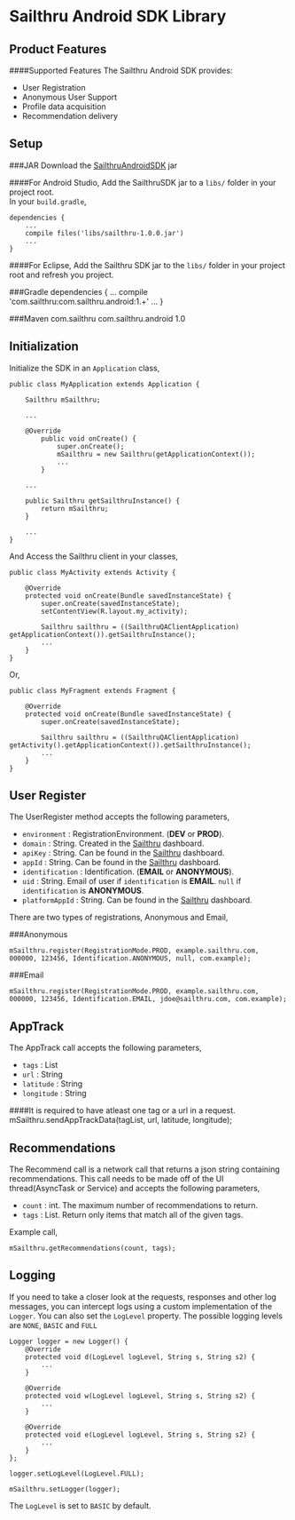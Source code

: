 Sailthru Android SDK Library
=======================


Product Features
-----
####Supported Features
The Sailthru Android SDK provides:
*  User Registration
*  Anonymous User Support 
*  Profile data acquisition 
*  Recommendation delivery 


Setup
-----

###JAR
Download the [SailthruAndroidSDK] jar

####For Android Studio,
Add the SailthruSDK jar to a <code>libs/</code> folder in your project root.  
In your <code>build.gradle</code>,  

    dependencies {
        ...
        compile files('libs/sailthru-1.0.0.jar')
        ...
    }
    
####For Eclipse,
Add the Sailthru SDK jar to the <code>libs/</code> folder in your project root and refresh you project.
  
###Gradle
    dependencies {
            ...
            compile 'com.sailthru:com.sailthru.android:1.+'
            ...
        }
        
###Maven
    <dependency>
      <groupId>com.sailthru</groupId>
      <artifactId>com.sailthru.android</artifactId>
      <version>1.0</version>
    </dependency>

Initialization
---------------
Initialize the SDK in an <code>Application</code> class,
    
    public class MyApplication extends Application {
    
        Sailthru mSailthru;
        
        ...
        
        @Override
            public void onCreate() {
                super.onCreate();
                mSailthru = new Sailthru(getApplicationContext());
                ...
            }
            
        ...
        
        public Sailthru getSailthruInstance() {
            return mSailthru;
        }
        
        ...
    }
    
And Access the Sailthru client in your classes,
    
    public class MyActivity extends Activity {
    
        @Override
        protected void onCreate(Bundle savedInstanceState) {
            super.onCreate(savedInstanceState);
            setContentView(R.layout.my_activity);
            
            Sailthru sailthru = ((SailthruQAClientApplication) getApplicationContext()).getSailthruInstance();
            ...
        }
    }
    
Or,

    public class MyFragment extends Fragment {
        
        @Override
        protected void onCreate(Bundle savedInstanceState) {
            super.onCreate(savedInstanceState);
            
            Sailthru sailthru = ((SailthruQAClientApplication) getActivity().getApplicationContext()).getSailthruInstance();
            ...
        }
    }
    

User Register
---------------
The UserRegister method accepts the following parameters,

  - <code>environment</code>    : RegistrationEnvironment. (__DEV__ or __PROD__). 
  - <code>domain</code>         : String. Created in the [Sailthru] dashboard.
  - <code>apiKey</code>         : String. Can be found in the [Sailthru] dashboard. 
  - <code>appId</code>          : String. Can be found in the [Sailthru] dashboard.
  - <code>identification</code> : Identification. (__EMAIL__ or __ANONYMOUS__).
  - <code>uid</code>            : String. Email of user if <code>identification</code> is __EMAIL__. <code>null</code> if <code>identification</code> is __ANONYMOUS__.
  - <code>platformAppId</code>  : String. Can be found in the [Sailthru] dashboard. 
  
There are two types of registrations, Anonymous and Email,

###Anonymous
    
    mSailthru.register(RegistrationMode.PROD, example.sailthru.com, 000000, 123456, Identification.ANONYMOUS, null, com.example);
    
###Email

    mSailthru.register(RegistrationMode.PROD, example.sailthru.com, 000000, 123456, Identification.EMAIL, jdoe@sailthru.com, com.example);

AppTrack
-------------
The AppTrack call accepts the following parameters,  

  - <code>tags</code>      : List<String> 
  - <code>url</code>       : String
  - <code>latitude</code>  : String
  - <code>longitude</code> : String
  
####It is required to have atleast one tag or a url in a request.
    mSailthru.sendAppTrackData(tagList, url, latitude, longitude);


Recommendations
----------------
The Recommend call is a network call that returns a json string containing recommendations. This call 
needs to be made off of the UI thread(AsyncTask or Service) and accepts the following parameters,

  - <code>count</code> : int. The maximum number of recommendations to return.
  - <code>tags</code>  : List<String>. Return only items that match all of the given tags.

Example call,  

    mSailthru.getRecommendations(count, tags);  

Logging
----------
If you need to take a closer look at the requests, responses and other log messages, you can intercept logs using a custom implementation of the <code>Logger</code>. You can also set the <code>LogLevel</code> property. The possible logging levels are <code>NONE</code>, <code>BASIC</code> and <code>FULL</code>

    Logger logger = new Logger() {
        @Override
        protected void d(LogLevel logLevel, String s, String s2) {
            ...
        }

        @Override
        protected void w(LogLevel logLevel, String s, String s2) {
            ...
        }

        @Override
        protected void e(LogLevel logLevel, String s, String s2) {
            ...
        }
    };
    
    logger.setLogLevel(LogLevel.FULL);
    
    mSailthru.setLogger(logger);
  
The <code>LogLevel</code> is set to <code>BASIC</code> by default.


[SailthruAndroidSDK]:http://search.maven.org/remotecontent?filepath=com/sailthru/com.sailthru.android/1.0/com.sailthru.android-1.0.jar
[Sailthru]:https://my.sailthru.com/

